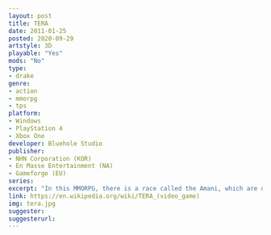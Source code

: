 ```yaml
---
layout: post
title: TERA
date: 2011-01-25
posted: 2020-09-29
artstyle: 3D
playable: "Yes"
mods: "No"
type: 
- drake
genre: 
- action
- mmorpg
- tps
platform:
- Windows
- PlayStation 4
- Xbox One
developer: Bluehole Studio
publisher:
- NHN Corporation (KOR)
- En Masse Entertainment (NA)
- Gameforge (EU)
series: 
excerpt: "In this MMORPG, there is a race called the Amani, which are descendants of the dragons."
link: https://en.wikipedia.org/wiki/TERA_(video_game)
img: tera.jpg
suggester: 
suggesterurl: 
---
```


